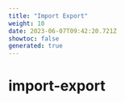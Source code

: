 ```yaml
---
title: "Import Export"
weight: 10
date: 2023-06-07T09:42:20.721Z
showtoc: false
generated: true
---
```

<!-- This file was generated from the Vendure source. Do not modify. Instead, re-run the "docs:build" script -->


# import-export